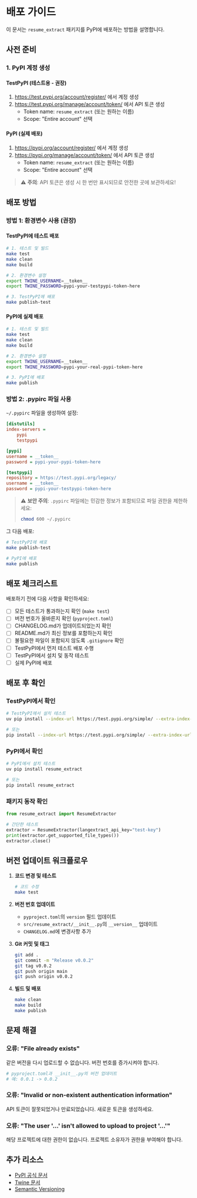 # 배포 가이드

이 문서는 `resume_extract` 패키지를 PyPI에 배포하는 방법을 설명합니다.

## 사전 준비

### 1. PyPI 계정 생성

#### TestPyPI (테스트용 - 권장)

1. https://test.pypi.org/account/register/ 에서 계정 생성
2. https://test.pypi.org/manage/account/token/ 에서 API 토큰 생성
   - Token name: `resume_extract` (또는 원하는 이름)
   - Scope: "Entire account" 선택

#### PyPI (실제 배포)

1. https://pypi.org/account/register/ 에서 계정 생성
2. https://pypi.org/manage/account/token/ 에서 API 토큰 생성
   - Token name: `resume_extract` (또는 원하는 이름)
   - Scope: "Entire account" 선택

> ⚠️ **주의**: API 토큰은 생성 시 한 번만 표시되므로 안전한 곳에 보관하세요!

## 배포 방법

### 방법 1: 환경변수 사용 (권장)

#### TestPyPI에 테스트 배포

```bash
# 1. 테스트 및 빌드
make test
make clean
make build

# 2. 환경변수 설정
export TWINE_USERNAME=__token__
export TWINE_PASSWORD=pypi-your-testpypi-token-here

# 3. TestPyPI에 배포
make publish-test
```

#### PyPI에 실제 배포

```bash
# 1. 테스트 및 빌드
make test
make clean
make build

# 2. 환경변수 설정
export TWINE_USERNAME=__token__
export TWINE_PASSWORD=pypi-your-real-pypi-token-here

# 3. PyPI에 배포
make publish
```

### 방법 2: .pypirc 파일 사용

`~/.pypirc` 파일을 생성하여 설정:

```ini
[distutils]
index-servers =
    pypi
    testpypi

[pypi]
username = __token__
password = pypi-your-pypi-token-here

[testpypi]
repository = https://test.pypi.org/legacy/
username = __token__
password = pypi-your-testpypi-token-here
```

> ⚠️ **보안 주의**: `.pypirc` 파일에는 민감한 정보가 포함되므로 파일 권한을 제한하세요:
>
> ```bash
> chmod 600 ~/.pypirc
> ```

그 다음 배포:

```bash
# TestPyPI에 배포
make publish-test

# PyPI에 배포
make publish
```

## 배포 체크리스트

배포하기 전에 다음 사항을 확인하세요:

- [ ] 모든 테스트가 통과하는지 확인 (`make test`)
- [ ] 버전 번호가 올바른지 확인 (`pyproject.toml`)
- [ ] CHANGELOG.md가 업데이트되었는지 확인
- [ ] README.md가 최신 정보를 포함하는지 확인
- [ ] 불필요한 파일이 포함되지 않도록 `.gitignore` 확인
- [ ] TestPyPI에서 먼저 테스트 배포 수행
- [ ] TestPyPI에서 설치 및 동작 테스트
- [ ] 실제 PyPI에 배포

## 배포 후 확인

### TestPyPI에서 확인

```bash
# TestPyPI에서 설치 테스트
uv pip install --index-url https://test.pypi.org/simple/ --extra-index-url https://pypi.org/simple resume_extract

# 또는
pip install --index-url https://test.pypi.org/simple/ --extra-index-url https://pypi.org/simple resume_extract
```

### PyPI에서 확인

```bash
# PyPI에서 설치 테스트
uv pip install resume_extract

# 또는
pip install resume_extract
```

### 패키지 동작 확인

```python
from resume_extract import ResumeExtractor

# 간단한 테스트
extractor = ResumeExtractor(langextract_api_key="test-key")
print(extractor.get_supported_file_types())
extractor.close()
```

## 버전 업데이트 워크플로우

1. **코드 변경 및 테스트**

   ```bash
   # 코드 수정
   make test
   ```

2. **버전 번호 업데이트**

   - `pyproject.toml`의 `version` 필드 업데이트
   - `src/resume_extract/__init__.py`의 `__version__` 업데이트
   - `CHANGELOG.md`에 변경사항 추가

3. **Git 커밋 및 태그**

   ```bash
   git add .
   git commit -m "Release v0.0.2"
   git tag v0.0.2
   git push origin main
   git push origin v0.0.2
   ```

4. **빌드 및 배포**
   ```bash
   make clean
   make build
   make publish
   ```

## 문제 해결

### 오류: "File already exists"

같은 버전을 다시 업로드할 수 없습니다. 버전 번호를 증가시켜야 합니다.

```bash
# pyproject.toml과 __init__.py의 버전 업데이트
# 예: 0.0.1 -> 0.0.2
```

### 오류: "Invalid or non-existent authentication information"

API 토큰이 잘못되었거나 만료되었습니다. 새로운 토큰을 생성하세요.

### 오류: "The user '...' isn't allowed to upload to project '...'"

해당 프로젝트에 대한 권한이 없습니다. 프로젝트 소유자가 권한을 부여해야 합니다.

## 추가 리소스

- [PyPI 공식 문서](https://packaging.python.org/tutorials/packaging-projects/)
- [Twine 문서](https://twine.readthedocs.io/)
- [Semantic Versioning](https://semver.org/)
